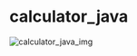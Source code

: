# calculator_java
<img src ="https://user-images.githubusercontent.com/57189967/110217484-8cd93880-7ef7-11eb-95d6-53d7ccc18dd5.PNG" alt="calculator_java_img">
